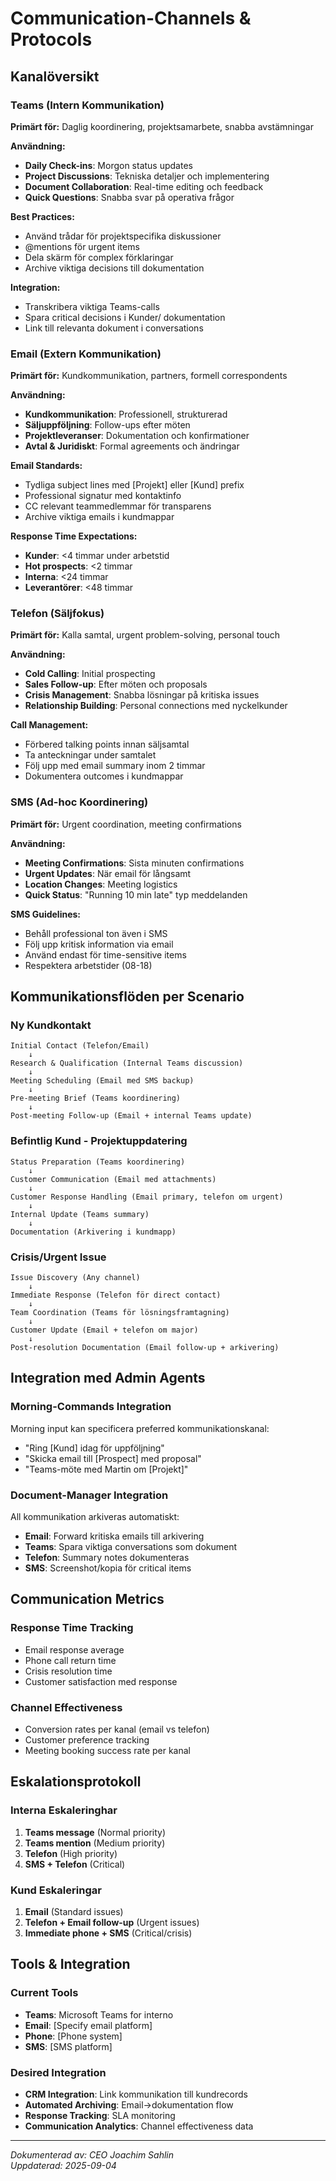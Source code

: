 # Communication-Channels & Protocols

## Kanalöversikt

### Teams (Intern Kommunikation)
**Primärt för:** Daglig koordinering, projektsamarbete, snabba avstämningar

**Användning:**
- **Daily Check-ins**: Morgon status updates
- **Project Discussions**: Tekniska detaljer och implementering  
- **Document Collaboration**: Real-time editing och feedback
- **Quick Questions**: Snabba svar på operativa frågor

**Best Practices:**
- Använd trådar för projektspecifika diskussioner
- @mentions för urgent items
- Dela skärm för complex förklaringar
- Archive viktiga decisions till dokumentation

**Integration:**
- Transkribera viktiga Teams-calls
- Spara critical decisions i Kunder/ dokumentation
- Link till relevanta dokument i conversations

### Email (Extern Kommunikation)
**Primärt för:** Kundkommunikation, partners, formell correspondents

**Användning:**
- **Kundkommunikation**: Professionell, strukturerad
- **Säljuppföljning**: Follow-ups efter möten
- **Projektleveranser**: Dokumentation och konfirmationer  
- **Avtal & Juridiskt**: Formal agreements och ändringar

**Email Standards:**
- Tydliga subject lines med [Projekt] eller [Kund] prefix
- Professional signatur med kontaktinfo
- CC relevant teammedlemmar för transparens
- Archive viktiga emails i kundmappar

**Response Time Expectations:**
- **Kunder**: <4 timmar under arbetstid
- **Hot prospects**: <2 timmar  
- **Interna**: <24 timmar
- **Leverantörer**: <48 timmar

### Telefon (Säljfokus)
**Primärt för:** Kalla samtal, urgent problem-solving, personal touch

**Användning:**
- **Cold Calling**: Initial prospecting
- **Sales Follow-up**: Efter möten och proposals
- **Crisis Management**: Snabba lösningar på kritiska issues
- **Relationship Building**: Personal connections med nyckelkunder

**Call Management:**
- Förbered talking points innan säljsamtal
- Ta anteckningar under samtalet
- Följ upp med email summary inom 2 timmar
- Dokumentera outcomes i kundmappar

### SMS (Ad-hoc Koordinering)  
**Primärt för:** Urgent coordination, meeting confirmations

**Användning:**
- **Meeting Confirmations**: Sista minuten confirmations
- **Urgent Updates**: När email för långsamt
- **Location Changes**: Meeting logistics
- **Quick Status**: "Running 10 min late" typ meddelanden

**SMS Guidelines:**
- Behåll professional ton även i SMS
- Följ upp kritisk information via email
- Använd endast för time-sensitive items
- Respektera arbetstider (08-18)

## Kommunikationsflöden per Scenario

### Ny Kundkontakt
```
Initial Contact (Telefon/Email)
    ↓
Research & Qualification (Internal Teams discussion)
    ↓  
Meeting Scheduling (Email med SMS backup)
    ↓
Pre-meeting Brief (Teams koordinering)
    ↓
Post-meeting Follow-up (Email + internal Teams update)
```

### Befintlig Kund - Projektuppdatering
```
Status Preparation (Teams koordinering)
    ↓
Customer Communication (Email med attachments)
    ↓
Customer Response Handling (Email primary, telefon om urgent)
    ↓
Internal Update (Teams summary)
    ↓
Documentation (Arkivering i kundmapp)
```

### Crisis/Urgent Issue
```
Issue Discovery (Any channel)
    ↓
Immediate Response (Telefon för direct contact)
    ↓
Team Coordination (Teams för lösningsframtagning)
    ↓
Customer Update (Email + telefon om major)
    ↓
Post-resolution Documentation (Email follow-up + arkivering)
```

## Integration med Admin Agents

### Morning-Commands Integration
Morning input kan specificera preferred kommunikationskanal:
- "Ring [Kund] idag för uppföljning"
- "Skicka email till [Prospect] med proposal"
- "Teams-möte med Martin om [Projekt]"

### Document-Manager Integration
All kommunikation arkiveras automatiskt:
- **Email**: Forward kritiska emails till arkivering
- **Teams**: Spara viktiga conversations som dokument
- **Telefon**: Summary notes dokumenteras
- **SMS**: Screenshot/kopia för critical items

## Communication Metrics

### Response Time Tracking
- Email response average
- Phone call return time
- Crisis resolution time
- Customer satisfaction med response

### Channel Effectiveness
- Conversion rates per kanal (email vs telefon)
- Customer preference tracking
- Meeting booking success rate per kanal

## Eskalationsprotokoll

### Interna Eskaleringhar
1. **Teams message** (Normal priority)
2. **Teams mention** (Medium priority)  
3. **Telefon** (High priority)
4. **SMS + Telefon** (Critical)

### Kund Eskaleringar
1. **Email** (Standard issues)
2. **Telefon + Email follow-up** (Urgent issues)
3. **Immediate phone + SMS** (Critical/crisis)

## Tools & Integration

### Current Tools
- **Teams**: Microsoft Teams for interno
- **Email**: [Specify email platform]  
- **Phone**: [Phone system]
- **SMS**: [SMS platform]

### Desired Integration
- **CRM Integration**: Link kommunikation till kundrecords
- **Automated Archiving**: Email→dokumentation flow
- **Response Tracking**: SLA monitoring
- **Communication Analytics**: Channel effectiveness data

---
*Dokumenterad av: CEO Joachim Sahlin*  
*Uppdaterad: 2025-09-04*